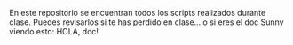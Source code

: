 En este repositorio se encuentran todos los scripts realizados durante clase. Puedes revisarlos si te has perdido en clase... o si eres el doc Sunny viendo esto: HOLA, doc!
